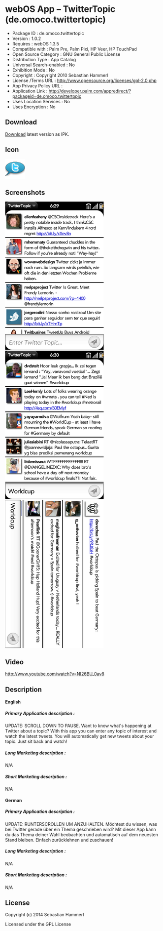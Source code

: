 webOS App – TwitterTopic (de.omoco.twittertopic)
================================================

- Package ID : 	 de.omoco.twittertopic 
- Version : 	 1.0.2 
- Requires : 	 webOS 1.3.5 
- Compatible with : 	 Palm Pre, Palm Pixi, HP Veer, HP TouchPad 
- Open Source Category : 	 GNU General Public License 
- Distribution Type : 	 App Catalog 
- Universal Search-enabled : 	 No 
- Exhibition Mode : 	 No 
- Copyright : 	 Copyright 2010 Sebastian Hammerl 
- License /Terms URL : 	 http://www.opensource.org/licenses/gpl-2.0.php 
- App Privacy Policy URL : 	
- Application Link : 	 http://developer.palm.com/appredirect/?packageid=de.omoco.twittertopic 
- Uses Location Services : 	 No 
- Uses Encryption : 	 No

## Download

[Download](/releases/de.omoco.twittertopic_1.0.2_all.ipk?raw=true) latest version as IPK.

## Icon

![Screenshot](/icon.png?raw=true "Icon")

## Screenshots

![Screenshot](/screenshots/screenshot0.png?raw=true "Screenshot")
![Screenshot](/screenshots/screenshot1.png?raw=true "Screenshot")
![Screenshot](/screenshots/screenshot2.png?raw=true "Screenshot")

## Video

http://www.youtube.com/watch?v=NI26BU_0av8

## Description

#### English

##### Primary Application description : 

UPDATE: SCROLL DOWN TO PAUSE. Want to know what's happening at Twitter about a topic? With this app you can enter any topic of interest and watch the latest tweets. You will automatically get new tweets about your topic. Just sit back and watch!

##### Long Marketing description : 

N/A

##### Short Marketing description : 

N/A

#### German

##### Primary Application description : 

UPDATE: RUNTERSCROLLEN UM ANZUHALTEN. Möchtest du wissen, was bei Twitter gerade über ein Thema geschrieben wird? Mit dieser App kann du das Thema deiner Wahl beobachten und automatisch auf dem neuesten Stand bleiben. Einfach zurücklehnen und zuschauen!

##### Long Marketing description : 

N/A

##### Short Marketing description : 

N/A

## License

Copyright (c) 2014 Sebastian Hammerl

Licensed under the GPL License
